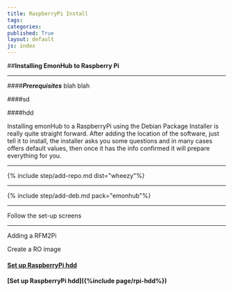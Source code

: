 ```yaml
---
title: RaspberryPi Install
tags: 
categories: 
published: True
layout: default
js: index
---
```


##**Installing EmonHub to Raspberry Pi**

-----------------------------------

####***Prerequisites***
blah blah

####sd

####hdd

Installing emonHub to a RaspberryPi using the Debian Package Installer is really quite straight forward. After adding the location of the software, just tell it to install, the installer asks you some questions and in many cases offers default values, then once it has the info confirmed it will prepare everything for you.

----------

{% include step/add-repo.md dist="wheezy"%}

----

{% include step/add-deb.md pack="emonhub"%}

---

Follow the set-up screens

-----------------------------

Adding a RFM2Pi

Create a RO image

#### [Set up RaspberryPi hdd]({{site.page}}install/raspberrypi/hdd)

#### [Set up RaspberryPi hdd]({%include page/rpi-hdd%})





